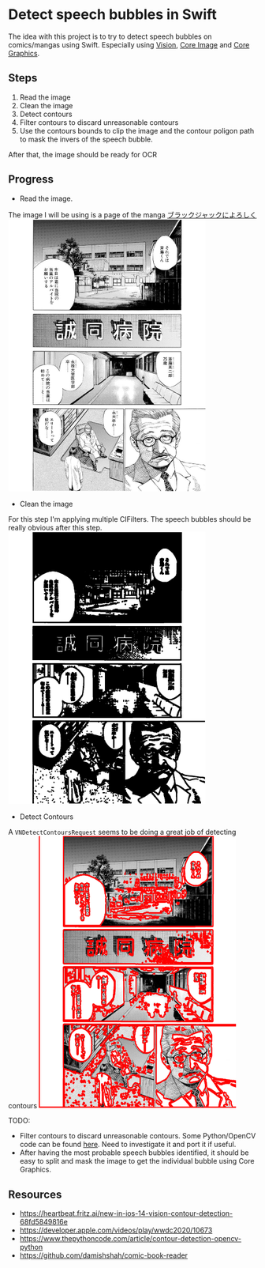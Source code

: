 # Detect speech bubbles in Swift
The idea with this project is to try to detect speech bubbles on comics/mangas using Swift. Especially using [Vision](https://developer.apple.com/documentation/vision), [Core Image](https://developer.apple.com/documentation/coreimage) and [Core Graphics](https://developer.apple.com/documentation/coregraphics).

## Steps
1. Read the image
2. Clean the image
3. Detect contours
4. Filter contours to discard unreasonable contours
5. Use the contours bounds to clip the image and the contour poligon path to mask the invers of the speech bubble.

After that, the image should be ready for OCR

## Progress
* Read the image.

The image I will be using is a page of the manga [ブラックジャックによろしく](https://densho810.com/free/)
<img src="/images/image1.jpg" width="400">

* Clean the image

For this step I'm applying multiple CIFilters. The speech bubbles should be really obvious after this step.
<img src="/images/image2.png" width="400">

* Detect Contours

A `VNDetectContoursRequest` seems to be doing a great job of detecting contours
<img src="/images/image3.jpg" width="400">

TODO:
*  Filter contours to discard unreasonable contours. Some Python/OpenCV code can be found [here](https://github.com/damishshah/comic-book-reader/blob/5cd9e77d86c7803d3df796838a4e43fce068707f/comic_book_reader.py#L46-L47). Need to investigate it and port it if useful.
* After having the most probable speech bubbles identified, it should be easy to split and mask the image to get the individual bubble using Core Graphics.


## Resources
* https://heartbeat.fritz.ai/new-in-ios-14-vision-contour-detection-68fd5849816e
* https://developer.apple.com/videos/play/wwdc2020/10673
* https://www.thepythoncode.com/article/contour-detection-opencv-python
* https://github.com/damishshah/comic-book-reader
